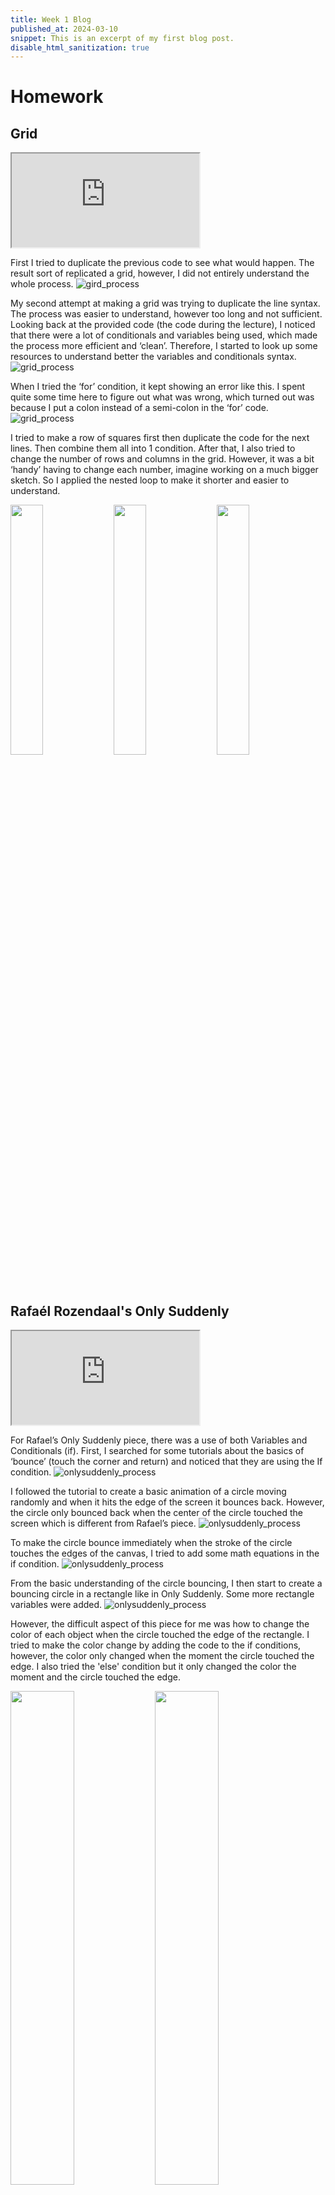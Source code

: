 ```yaml
---
title: Week 1 Blog
published_at: 2024-03-10
snippet: This is an excerpt of my first blog post.
disable_html_sanitization: true
---
```


# Homework

## Grid

<iframe id="homework_grid" src="https://editor.p5js.org/MaiHanNguyen1404/full/zTj7GkpDo"></iframe>

<script type="module">
  const iframe = document.getElementById (`homework_grid`)
  iframe.width  = iframe.parentNode.scrollWidth
  iframe.height = iframe.parentNode.scrollWidth + 42
</script>

First I tried to duplicate the previous code to see what would happen. The result sort of replicated a grid, however, I did not entirely understand the whole process. ![gird_process](w01s01/1.png) 

My second attempt at making a grid was trying to duplicate the line syntax. The process was easier to understand, however too long and not sufficient. Looking back at the provided code (the code during the lecture), I noticed that there were a lot of conditionals and variables being used, which made the process more efficient and ‘clean’. Therefore, I started to look up some resources to understand better the variables and conditionals syntax. ![grid_process](w01s01/2.png)

When I tried the ‘for’ condition, it kept showing an error like this. I spent quite some time here to figure out what was wrong, which turned out was because I put a colon instead of a semi-colon in the ‘for’ code. ![grid_process](w01s01/error.png)

I tried to make a row of squares first then duplicate the code for the next lines. Then combine them all into 1 condition. After that, I also tried to change the number of rows and columns in the grid. However, it was a bit ‘handy’ having to change each number, imagine working on a much bigger sketch. So I applied the nested loop to make it shorter and easier to understand.
<p float="center">
  <img src="/w01s01/duplicate.png" width="32%" />
  <img src="/w01s01/nested_loops.png" width="32%" /> 
  <img src="/w01s01/naming.png" width="32%" />
</p>

## Rafaél Rozendaal's Only Suddenly

<iframe id="homework_onlysuddenly" src="https://editor.p5js.org/MaiHanNguyen1404/full/5E5Na7L8g"></iframe>

<script type="module">
  const iframe = document.getElementById (`homework_onlysuddenly`)
  iframe.width  = iframe.parentNode.scrollWidth
  iframe.height = iframe.parentNode.scrollWidth + 42
</script>

For Rafael’s Only Suddenly piece, there was a use of both Variables and Conditionals (if). First, I searched for some tutorials about the basics of ‘bounce’ (touch the corner and return) and noticed that they are using the If condition. 
![onlysuddenly_process](w01s01/tutorial.png)

I followed the tutorial to create a basic animation of a circle moving randomly and when it hits the edge of the screen it bounces back. However, the circle only bounced back when the center of the circle touched the screen which is different from Rafael’s piece. 
![onlysuddenly_process](w01s01/bounce_canvas_half.png)

To make the circle bounce immediately when the stroke of the circle touches the edges of the canvas, I tried to add some math equations in the if condition. 
![onlysuddenly_process](w01s01/bounce_canvas_corner.png)

From the basic understanding of the circle bouncing, I then start to create a bouncing circle in a rectangle like in Only Suddenly. Some more rectangle variables were added. 
![onlysuddenly_process](w01s01/bounce_rectangle.png)

However, the difficult aspect of this piece for me was how to change the color of each object when the circle touched the edge of the rectangle. I tried to make the color change by adding the code to the if conditions, however, the color only changed when the moment the circle touched the edge. I also tried the 'else' condition but it only changed the color the moment and the circle touched the edge. 
<p float="left">
  <img src="/w01s01/change_color.png" width="45%" />
  <img src="/w01s01/opposite.png" width="45%" /> 
</p>


_underline_

**bold**



